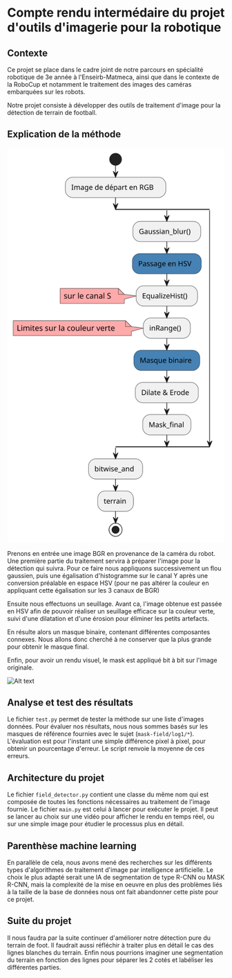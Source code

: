 # Compte rendu intermédaire du projet d'outils d'imagerie pour la robotique

## Contexte
Ce projet se place dans le cadre joint de notre parcours en spécialité robotique de 3e année à l'Enseirb-Matmeca, ainsi
que dans le contexte de la RoboCup et notamment le traitement des images des caméras embarquées sur les robots.

Notre projet consiste à développer des outils de traitement d'image pour la détection de terrain de football.

## Explication de la méthode

![Alt text](./activite.svg?raw=true "Title")

Prenons en entrée une image BGR en provenance de la caméra du robot.
Une première partie du traitement servira à préparer l'image pour la détection qui suivra. 
Pour ce faire nous appliquons successivement un flou gaussien, puis une égalisation d'histogramme sur le canal Y après 
une conversion préalable en espace HSV (pour ne pas altérer la couleur en appliquant cette égalisation sur les 3 canaux de BGR)

Ensuite nous effectuons un seuillage. Avant ca, l'image obtenue est passée en HSV afin de pouvoir réaliser un seuillage efficace sur la couleur verte, suivi d'une dilatation et d'une érosion pour éliminer les petits artefacts.

En résulte alors un masque binaire, contenant différentes composantes connexes. Nous allons donc cherché à ne conserver 
que la plus grande pour obtenir le masque final.

Enfin, pour avoir un rendu visuel, le mask est appliqué bit à bit sur l'image originale.

![Alt text](./images/montage.png?raw=true "Title")

## Analyse et test des résultats 

Le fichier `test.py` permet de tester la méthode sur une liste d'images données.
Pour évaluer nos résultats, nous nous sommes basés sur les masques de référence fournies avec le sujet (`mask-field/log1/*`).
L'évaluation est pour l'instant une simple différence pixel à pixel, pour obtenir un pourcentage d'erreur. 
Le script renvoie la moyenne de ces erreurs.


## Architecture du projet
Le fichier `field_detector.py` contient une classe du même nom qui est composée de toutes les fonctions nécessaires au traitement de l'image fournie.
Le fichier `main.py` est celui à lancer pour exécuter le projet. Il peut se lancer au choix sur une vidéo pour afficher le rendu en temps réel, ou sur une simple image pour étudier le processus plus en détail.

## Parenthèse machine learning
En parallèle de cela, nous avons mené des recherches sur les différents types d'algorithmes de traitement d'image par intelligence artificielle. 
Le choix le plus adapté serait une IA de segmentation de type R-CNN ou MASK R-CNN, mais la complexité de la mise en oeuvre en plus des problèmes liés à la taille de la base de données nous ont fait abandonner cette piste pour ce projet.


## Suite du projet
Il nous faudra par la suite continuer d'améliorer notre détection pure du terrain de foot.
Il faudrait aussi réfléchir à traiter plus en détail le cas des lignes blanches du terrain.
Enfin nous pourrions imaginer une segmentation du terrain en fonction des lignes pour séparer les 2 cotés et labéliser les différentes parties.
